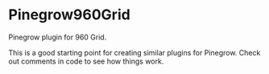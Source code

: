 Pinegrow960Grid
===============

Pinegrow plugin for 960 Grid.

This is a good starting point for creating similar plugins for Pinegrow. Check out comments in code to see how things work.
